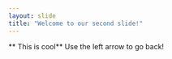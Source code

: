 ```yaml
---
layout: slide
title: "Welcome to our second slide!"
---
```

** This is cool**
Use the left arrow to go back!
